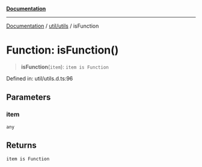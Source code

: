 [**Documentation**](../../../index.md)

***

[Documentation](../../../index.md) / [util/utils](../index.md) / isFunction

# Function: isFunction()

> **isFunction**(`item`): `item is Function`

Defined in: util/utils.d.ts:96

## Parameters

### item

`any`

## Returns

`item is Function`
